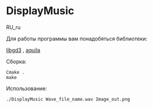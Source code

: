 # DisplayMusic

RU_ru

Для работы программы вам понадобяться библиотеки:

[libgd3](https://libgd.github.io/) , [aquila](http://aquila-dsp.org/)
 
Сборка: 
```
Cmake . 
make 
```

Использование:
```
./DisplayMusic Wave_file_name.wav Image_out.png
```
 